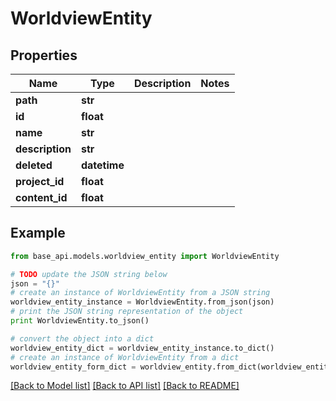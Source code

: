 # WorldviewEntity


## Properties
Name | Type | Description | Notes
------------ | ------------- | ------------- | -------------
**path** | **str** |  | 
**id** | **float** |  | 
**name** | **str** |  | 
**description** | **str** |  | 
**deleted** | **datetime** |  | 
**project_id** | **float** |  | 
**content_id** | **float** |  | 

## Example

```python
from base_api.models.worldview_entity import WorldviewEntity

# TODO update the JSON string below
json = "{}"
# create an instance of WorldviewEntity from a JSON string
worldview_entity_instance = WorldviewEntity.from_json(json)
# print the JSON string representation of the object
print WorldviewEntity.to_json()

# convert the object into a dict
worldview_entity_dict = worldview_entity_instance.to_dict()
# create an instance of WorldviewEntity from a dict
worldview_entity_form_dict = worldview_entity.from_dict(worldview_entity_dict)
```
[[Back to Model list]](../README.md#documentation-for-models) [[Back to API list]](../README.md#documentation-for-api-endpoints) [[Back to README]](../README.md)


